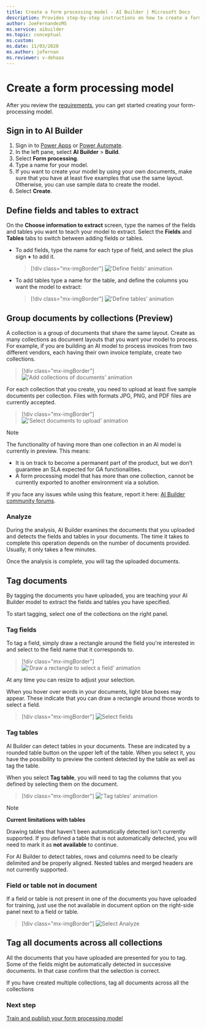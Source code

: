 ```yaml
---
title: Create a form processing model - AI Builder | Microsoft Docs
description: Provides step-by-step instructions on how to create a form processing model in AI Builder.
author: JoeFernandezMS
ms.service: aibuilder
ms.topic: conceptual
ms.custom: 
ms.date: 11/03/2020
ms.author: jofernan
ms.reviewer: v-dehaas
---
```


# Create a form processing model

After you review the [requirements](form-processing-model-requirements.md), you can get started creating your form-processing model.

## Sign in to AI Builder

1. Sign in to [Power Apps](https://make.powerapps.com/) or [Power Automate](https://flow.microsoft.com/signin).
1. In the left pane, select **AI Builder** > **Build**.
1. Select **Form processing**.
1. Type a name for your model.
1. If you want to create your model by using your own documents, make sure that you have at least five examples that use the same layout. Otherwise, you can use sample data to create the model.
1. Select **Create**.

## Define fields and tables to extract

On the **Choose information to extract** screen, type the names of the fields and tables you want to teach your model to extract. Select the **Fields** and **Tables** tabs to switch between adding fields or tables.

- To add fields, type the name for each type of field, and select the plus sign **+** to add it. 

   > [!div class="mx-imgBorder"]
   > !['Define fields' animation](media/form-processing-multiple-layout-define-fields-only.gif "Define fields to extract")

- To add tables type a name for the table, and define the columns you want the model to extract:

   > [!div class="mx-imgBorder"]
   > !['Define tables' animation](media/form-processing-multiple-layout-define-tables-only.gif "Define tables to extract")

## Group documents by collections (Preview)

A collection is a group of documents that share the same layout. Create as many collections as document layouts that you want your model to process. For example, if you are building an AI model to process invoices from two different vendors, each having their own invoice template, create two collections.

   > [!div class="mx-imgBorder"]
   > !['Add collections of documents' animation](media/form-processing-multiple-layout-create-collections.gif "Create collections")

For each collection that you create, you need to upload at least five sample documents per collection. Files with formats JPG, PNG, and PDF files are currently accepted.

   > [!div class="mx-imgBorder"]
   > !['Select documents to upload' animation](media/form-processing-multiple-layout-add-documents.gif "Upload documents")

> [!NOTE]
> The functionality of having more than one collection in an AI model is currently in preview. This means:
>- It is on track to become a permanent part of the product, but we don’t guarantee an SLA expected for GA functionalities. 
>- A form processing model that has more than one collection, cannot be currently exported to another environment via a solution.
>
>If you face any issues while using this feature, report it here: [AI Builder community forums](https://powerusers.microsoft.com/t5/AI-Builder/bd-p/AIBuilder1).

### Analyze

During the analysis, AI Builder examines the documents that you uploaded and detects the fields and tables in your documents. The time it takes to complete this operation depends on the number of documents provided. Usually, it only takes a few minutes.

Once the analysis is complete, you will tag the uploaded documents.

## Tag documents

By tagging the documents you have uploaded, you are teaching your AI Builder model to extract the fields and tables you have specified.

To start tagging, select one of the collections on the right panel.

### Tag fields

To tag a field, simply draw a rectangle around the field you're interested in and select to the field name that it corresponds to.

   > [!div class="mx-imgBorder"]
   > !['Draw a rectangle to select a field' animation](media/form-processing-multiple-layout-tag-fields.gif "Tag field in a document")

At any time you can resize to adjust your selection.

When you hover over words in your documents, light blue boxes may appear. These indicate that you can draw a rectangle around those words to select a field.

   > [!div class="mx-imgBorder"]
   > ![Select fields](media/form-select-fields.png "Select fields close up")


### Tag tables

AI Builder can detect tables in your documents. These are indicated by a rounded table button on the upper left of the table. When you select it, you have the possibility to preview the content detected by the table as well as tag the table.

When you select **Tag table**, you will need to tag the columns that you defined by selecting them on the document. 

   > [!div class="mx-imgBorder"]
   > !['Tag tables' animation](media/form-processing-multiple-layout-tag-tables.gif "Tag a table in a document")


> [!NOTE] 
> **Current limitations with tables**
>
> Drawing tables that haven't been automatically detected isn't currently supported. If you defined a table that is not automatically detected, you will need to mark it as **not available** to continue. 
>
> For AI Builder to detect tables, rows and columns need to be clearly delimited and be properly aligned. Nested tables and merged headers are not currently supported.

### Field or table not in document

If a field or table is not present in one of the documents you have uploaded for training, just use the not available in document option on the right-side panel next to a field or table.

   > [!div class="mx-imgBorder"]
   > ![Select Analyze](media/form-processing-multiple-layout-not-available-in-document.gif "Field or table not in document")

## Tag all documents across all collections

All the documents that you have uploaded are presented for you to tag. Some of the fields might be automatically detected in successive documents. In that case confirm that the selection is correct.

If you have created multiple collections, tag all documents across all the collections

### Next step

[Train and publish your form processing model](form-processing-train.md)
